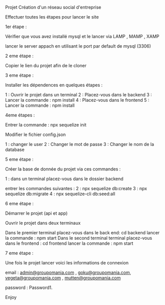 Projet Création d'un réseau social d'entreprise 

Effectuer toutes les étapes pour lancer le site 

1er étape : 

Vérifier que vous avez installé mysql et le lancer via LAMP , MAMP , XAMP

lancer le server appach en utilisant le port par default de mysql (3306)


2 eme étape : 

Copier le lien du projet afin de le cloner 


3 eme étape : 

Installer les dépendences en quelques étapes : 

1 : Ouvrir le projet dans un terminal 
2 : Placez-vous dans le backend
3 : Lancer la commande : npm install
4 : Placez-vous dans le frontend
5 : Lancer la commande : npm install


4eme étapes : 

Entrer la commande : npx sequelize init

Modifier le fichier config.json

1 : changer le user 
2 : Changer le mot de passe 
3 : Changer le nom de la database

5 eme étape : 

Créer la base de donnée du projet via ces commandes : 

1 : dans un terminal placez-vous dans le dossier backend

entrer les commandes suivantes : 
2 : npx sequelize db:create 
3 : npx sequelize db:migrate
4 : npx sequelize-cli db:seed:all


6 eme étape : 

Démarrer le projet (api et app)

Ouvrir le projet dans deux terminaux 

Dans le premier terminal placez-vous dans le back end: cd backend 
lancer la commande : npm start 
Dans le second terminal terminal placez-vous dans le frontend : cd frontend
lancer la commande : npm start 

7 eme étape : 

Une fois le projet lancer voici les informations de connexion 

email : admin@groupomania.com , goku@groupomania.com, vegeta@groupomania.com , mutten@groupomania.com

password : Password1.



Enjoy 